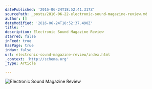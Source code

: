 ```yaml
---
datePublished: '2016-06-24T18:52:41.317Z'
sourcePath: _posts/2016-06-22-electronic-sound-magazine-review.md
author: []
dateModified: '2016-06-24T18:52:37.490Z'
title: ''
description: Electronic Sound Magazine Review
starred: false
inFeed: true
hasPage: true
inNav: false
url: electronic-sound-magazine-review/index.html
_context: 'http://schema.org'
_type: Article

---
```

![Electronic Sound Magazine Review](https://the-grid-user-content.s3-us-west-2.amazonaws.com/2fa0fe2e-5e01-4c6e-b2d2-b857df68b48a.jpg)